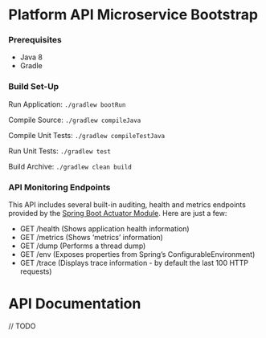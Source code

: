 # Platform API Microservice Bootstrap

### Prerequisites
- Java 8
- Gradle

### Build Set-Up

Run Application: `./gradlew bootRun`

Compile Source: `./gradlew compileJava`

Compile Unit Tests: `./gradlew compileTestJava`

Run Unit Tests: `./gradlew test`

Build Archive: `./gradlew clean build`

### API Monitoring Endpoints

This API includes several built-in auditing, health and metrics endpoints provided by the [Spring Boot Actuator Module](http://docs.spring.io/spring-boot/docs/current/reference/htmlsingle/#production-ready-enabling). Here are just a few:

- GET /health (Shows application health information)
- GET /metrics (Shows ‘metrics’ information)
- GET /dump (Performs a thread dump)
- GET /env (Exposes properties from Spring’s ConfigurableEnvironment)
- GET /trace (Displays trace information - by default the last 100 HTTP requests)


# API Documentation

// TODO
